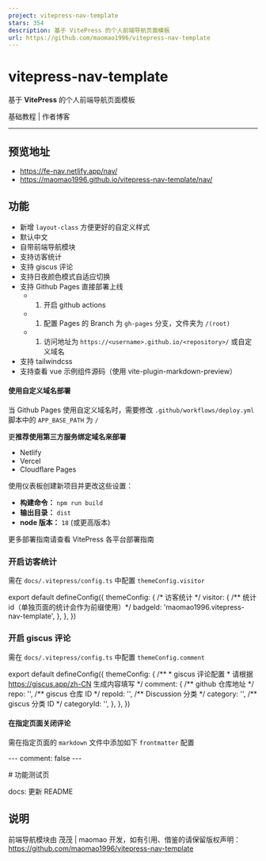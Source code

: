 ```yaml
---
project: vitepress-nav-template
stars: 354
description: 基于 VitePress 的个人前端导航页面模板
url: https://github.com/maomao1996/vitepress-nav-template
---
```


vitepress-nav-template
======================

基于 **VitePress** 的个人前端导航页面模板

基础教程 | 作者博客

* * *

预览地址
----

-   https://fe-nav.netlify.app/nav/
-   https://maomao1996.github.io/vitepress-nav-template/nav/

功能
--

-   新增 `layout-class` 方便更好的自定义样式
-   默认中文
-   自带前端导航模块
-   支持访客统计
-   支持 giscus 评论
-   支持日夜颜色模式自适应切换
-   支持 Github Pages 直接部署上线
    -   1.  开启 github actions
    -   1.  配置 Pages 的 Branch 为 `gh-pages` 分支，文件夹为 `/(root)`
    -   1.  访问地址为 `https://<username>.github.io/<repository>/` 或自定义域名
-   支持 tailwindcss
-   支持查看 vue 示例组件源码（使用 vite-plugin-markdown-preview）

#### 使用自定义域名部署

当 Github Pages 使用自定义域名时，需要修改 `.github/workflows/deploy.yml` 脚本中的 `APP_BASE_PATH` 为 `/`

更**推荐使用第三方服务绑定域名来部署**

-   Netlify
-   Vercel
-   Cloudflare Pages

使用仪表板创建新项目并更改这些设置：

-   **构建命令：** `npm run build`
-   **输出目录：** `dist`
-   **node 版本：** `18` (或更高版本)

更多部署指南请查看 VitePress 各平台部署指南

### 开启访客统计

需在 `docs/.vitepress/config.ts` 中配置 `themeConfig.visitor`

export default defineConfig({
  themeConfig: {
    /\* 访客统计 \*/
    visitor: {
      /\*\* 统计 id（单独页面的统计会作为前缀使用）\*/
      badgeId: 'maomao1996.vitepress-nav-template',
    },
  },
})

### 开启 giscus 评论

需在 `docs/.vitepress/config.ts` 中配置 `themeConfig.comment`

export default defineConfig({
  themeConfig: {
    /\*\*
     \* giscus 评论配置
     \*  请根据 https://giscus.app/zh-CN 生成内容填写
     \*/
    comment: {
      /\*\* github 仓库地址 \*/
      repo: '',
      /\*\* giscus 仓库 ID \*/
      repoId: '',
      /\*\* Discussion 分类 \*/
      category: '',
      /\*\* giscus 分类 ID \*/
      categoryId: '',
    },
  },
})

#### 在指定页面关闭评论

需在指定页面的 `markdown` 文件中添加如下 `frontmatter` 配置

\---
comment: false
\---

\# 功能测试页

docs: 更新 README

说明
--

前端导航模块由 茂茂 | maomao 开发，如有引用、借鉴的请保留版权声明：https://github.com/maomao1996/vitepress-nav-template
